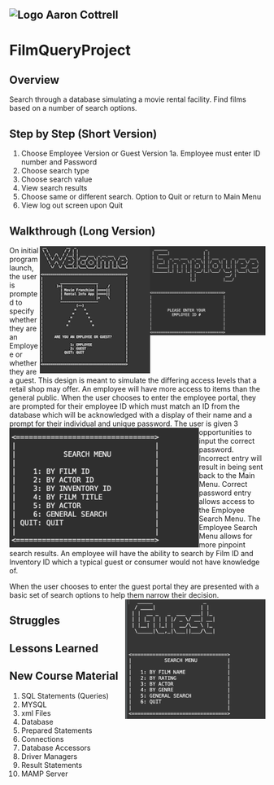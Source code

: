 ## ![Logo](http://skilldistillery.com/downloads/sd_logo.jpg) Aaron Cottrell
# FilmQueryProject

## Overview
Search through a database simulating a movie rental facility. Find films based on a number of search options.

## Step by Step (Short Version)
1. Choose Employee Version or Guest Version
  1a. Employee must enter ID number and Password
2. Choose search type
3. Choose search value
4. View search results
5. Choose same or different search. Option to Quit or return to Main Menu
6. View log out screen upon Quit

## Walkthrough (Long Version)
<img align="right" src="images/EnterID.png"  width="227" height="175">
<img align="right" src="images/WelcomeDisplay.png"  width="217" height="250">

On initial program launch, the user is prompted to specify whether they are an Employee or whether they are a guest. This design is meant to simulate the differing access levels that a retail shop may offer. An employee will have more access to items than the general public. When the user chooses to enter the employee portal, they are prompted for their employee ID which must match an ID from the database which will be acknowledged with a display of their name and a prompt for their individual and unique password.
<img align="left" src="images/EmployeeSearchMenu.png"  width="373" height="235">
The user is given 3 opportunities to input the correct password. Incorrect entry will result in being sent back to the Main Menu. Correct password entry allows access to the Employee Search Menu. The Employee Search Menu allows for more pinpoint search results. An employee will have the ability to search by Film ID and Inventory ID which a typical guest or consumer would not have knowledge of.

When the user chooses to enter the guest portal they are presented with a basic set of search options to help them narrow their decision.
<img align="right" src="images/GuestSearch.png"  width="276" height="235">


## Struggles



## Lessons Learned


## New Course Material
1. SQL Statements (Queries)
2. MYSQL
3. xml Files
4. Database
5. Prepared Statements
6. Connections
7. Database Accessors
8. Driver Managers
9. Result Statements
10. MAMP Server
